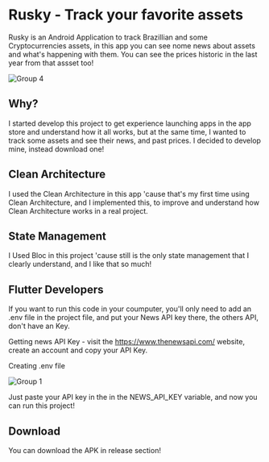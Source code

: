 # Rusky - Track your favorite assets

Rusky is an Android Application to track Brazillian and some Cryptocurrencies assets, in this app you can see nome news about assets and what's happening with them. You can see the prices historic in the last year from that assset too!

![Group 4](https://user-images.githubusercontent.com/86686024/209574013-56660122-21ee-4e5d-8b0f-5dcafff0bbd7.png)


## Why?

I started develop this project to get experience launching apps in the app store and understand how it all works, but at the same time, I wanted to track some assets and see their news, and past prices. I decided to develop mine, instead download one!

## Clean Architecture

I used the Clean Architecture in this app 'cause that's my first time using Clean Architecture, and I implemented this, to improve and understand how Clean Architecture works in a real project.

## State Management

I Used Bloc in this project 'cause still is the only state management that I clearly understand, and I like that so much!

## Flutter Developers
If you want to run this code in your coumputer, you'll only need to add an .env file in the project file, and put your News API key there, the others API, don't have an Key. 

Getting news API Key - visit the https://www.thenewsapi.com/ website, create an account and copy your API Key.

Creating .env file 

![Group 1](https://user-images.githubusercontent.com/86686024/209573572-f9fab842-9442-4c75-96df-d8ed160104da.png)

Just paste your API key in the in the NEWS_API_KEY variable, and now you can run this project!


## Download

You can download the APK in release section!




